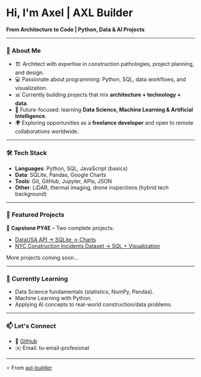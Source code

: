 # Hi, I'm Axel | AXL Builder  

**From Architecture to Code | Python, Data & AI Projects**  

---

### 🚀 About Me  
- 🏗️ Architect with expertise in construction pathologies, project planning, and design.  
- 💻 Passionate about programming: Python, SQL, data workflows, and visualization.  
- 📊 Currently building projects that mix **architecture + technology + data**.  
- 🤖 Future-focused: learning **Data Science, Machine Learning & Artificial Intelligence**.  
- 🌍 Exploring opportunities as a **freelance developer** and open to remote collaborations worldwide.  

---

### 🛠️ Tech Stack  
- **Languages**: Python, SQL, JavaScript (basics)  
- **Data**: SQLite, Pandas, Google Charts  
- **Tools**: Git, GitHub, Jupyter, APIs, JSON  
- **Other**: LiDAR, thermal imaging, drone inspections (hybrid tech background)  

---

### 📂 Featured Projects  
🔹 **Capstone PY4E** – Two complete projects:  
- [DataUSA API → SQLite → Charts](https://github.com/axl-builder/Capstone-py4e-axl)  
- [NYC Construction Incidents Dataset → SQL + Visualization](https://github.com/axl-builder/Capstone-py4e-axl)  

More projects coming soon...  

---

### 🌱 Currently Learning  
- Data Science fundamentals (statistics, NumPy, Pandas).  
- Machine Learning with Python.  
- Applying AI concepts to real-world construction/data problems.  

---

### 📫 Let's Connect  
- 🐙 [GitHub](https://github.com/axl-builder)  
- ✉️ Email: tu-email-profesional  

---

⭐️ From [axl-builder](https://github.com/axl-builder)
